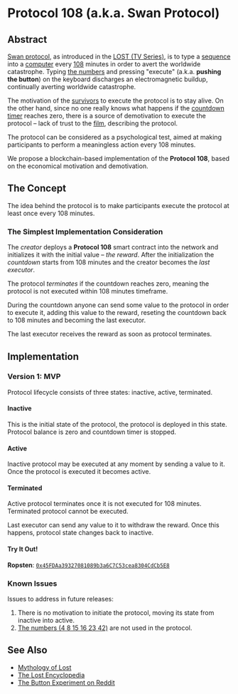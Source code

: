 # Protocol 108 (a.k.a. Swan Protocol)

## Abstract
[Swan protocol](http://lostpedia.wikia.com/wiki/Swan_protocol), as introduced in the [LOST (TV Series)](https://en.wikipedia.org/wiki/Lost_(TV_series)), is to type a [sequence](http://lostpedia.wikia.com/wiki/The_numbers) into a [computer](http://lostpedia.wikia.com/wiki/Swan_computer) every [108](http://lostpedia.wikia.com/wiki/108) minutes in order to avert the worldwide catastrophe.
Typing [the numbers](http://lostpedia.wikia.com/wiki/The_numbers) and pressing "execute" (a.k.a. **pushing the button**) on the keyboard discharges an electromagnetic buildup, continually averting worldwide catastrophe.

The motivation of the [survivors](http://lostpedia.wikia.com/wiki/Survivors) to execute the protocol is to stay alive. On the other hand, since no one really knows what happens if the [countdown timer](http://lostpedia.wikia.com/wiki/Countdown_timer) reaches zero, there is a source of demotivation to execute the protocol – lack of trust to the [film](http://lostpedia.wikia.com/wiki/Swan_Orientation_film), describing the protocol.

The protocol can be considered as a psychological test, aimed at making participants to perform a meaningless action every 108 minutes. 

We propose a blockchain-based implementation of the **Protocol 108**, based on the economical motivation and demotivation.

## The Concept
The idea behind the protocol is to make participants execute the protocol at least once every 108 minutes.

### The Simplest Implementation Consideration
The *creator* deploys a **Protocol 108** smart contract into the network and initializes it with the initial value – *the reward*. After the initialization the *countdown* starts from 108 minutes and the creator becomes the *last executor*.

The protocol *terminates* if the countdown reaches zero, meaning the protocol is not executed within 108 minutes timeframe.

During the countdown anyone can send some value to the protocol in order to execute it, adding this value to the reward, reseting the countdown back to 108 minutes and becoming the last executor.

The last executor receives the reward as soon as protocol terminates.

## Implementation
### Version 1: MVP
Protocol lifecycle consists of three states: inactive, active, terminated.

#### Inactive
This is the initial state of the protocol, the protocol is deployed in this state. Protocol balance is zero and countdown timer is stopped.

#### Active
Inactive protocol may be executed at any moment by sending a value to it. Once the protocol is executed it becomes active.

#### Terminated
Active protocol terminates once it is not executed for 108 minutes. Terminated protocol cannot be executed.

Last executor can send any value to it to withdraw the reward. Once this happens, protocol state changes back to inactive.

#### Try It Out!
**Ropsten**: [``0x45FDAa39327081089b3a6C7C53cea8304CdCb5E8``](https://ropsten.etherscan.io/address/0x45fdaa39327081089b3a6c7c53cea8304cdcb5e8)

### Known Issues
Issues to address in future releases:
1. There is no motivation to initiate the protocol, moving its state from inactive into active.
2. [The numbers (4 8 15 16 23 42)](http://lostpedia.wikia.com/wiki/The_numbers) are not used in the protocol.

## See Also
+ [Mythology of Lost](https://en.wikipedia.org/wiki/Mythology_of_Lost)
+ [The Lost Encyclopedia](http://lostpedia.wikia.com/wiki/Main_Page)
+ [The Button Experiment on Reddit](https://www.reddit.com/r/thebutton/)
